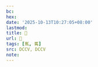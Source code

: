 ```yaml
---
bc:
hex:
date: '2025-10-13T10:27:05+08:00'
lastmod:
title: 􃯂
url: 􃯂
tags: [嶲, 巂]
src: DCCV, DCCV
note:
---
```

